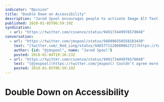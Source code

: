 ```yaml
---
indicator: "Opinion"
title: "Double Down on Accessibility"
description: "Jared Spool encourages people to activate Image Alt Text on Twitter."
published: 2018-01-05T06:59:19Z
syndication:
  - url: "https://twitter.com/cssence/status/949173449976578048"
conversation:
  - url: "https://twitter.com/jmspool/status/948996550558183430"
    text: "[twitter.com/_Red_Long/status/948577112860086272](https://twitter.com/_Red_Long/status/948577112860086272)<br><br>This is a great example of what I call Socially Transmitted Functionality. The only way to learn about the capability is for someone to tell you about it.<br><br>(And, by the way, you should totally turn this on and put in the descriptions.)"
    author: {id: "@jmspool", name: "Jared Spool"}
    posted: 2018-01-04T19:16:23Z
  - url: "https://twitter.com/cssence/status/949173449976578048"
    text: "[@jmspool](https://twitter.com/jmspool) Couldn’t agree more. [cssence.com/blog/2017-12-accessibility-for-everyone](https://cssence.com/2017/accessibility-for-everyone)"
    posted: 2018-01-05T06:59:19Z
---
```


# Double Down on Accessibility
